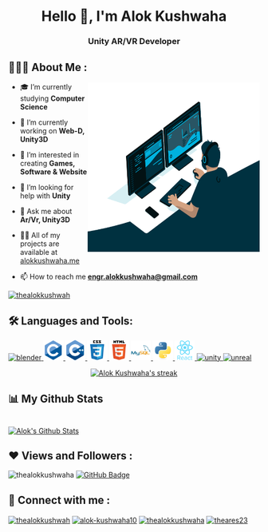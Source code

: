 
<h1 align="center">Hello 👋, I'm Alok Kushwaha</h1>
<h3 align="center">Unity AR/VR Developer</h3>

## 👨🏻‍💻 About Me :
<img align="right" alt="coding"  height="340" width="345" src="https://github.com/TheAlokkushwaha/TheAlokkushwaha/blob/main/coding.gif"> 

- 🎓 I’m currently studying **Computer Science**

- 🔭 I’m currently working on **Web-D, Unity3D**

- 👀 I’m interested in creating **Games, Software & Website**

- 🤝 I’m looking for help with **Unity**

- 💬 Ask me about **Ar/Vr, Unity3D**

- 👨‍💻 All of my projects are available at [alokkushwaha.me](alokkushwaha.me)

- 📫 How to reach me **engr.alokkushwaha@gmail.com**

<p align="left"> <a href="https://twitter.com/thealokkushwah" target="blank"><img src="https://img.shields.io/twitter/follow/thealokkushwah?logo=twitter&style=for-the-badge" alt="thealokkushwah" /></a> </p>

## 🛠 Languages and Tools:
<p align="left"> <a href="https://www.blender.org/" target="_blank" rel="noreferrer"> <img src="https://download.blender.org/branding/community/blender_community_badge_white.svg" alt="blender" width="40" height="40"/> </a> <a href="https://www.cprogramming.com/" target="_blank" rel="noreferrer"> <img src="https://raw.githubusercontent.com/devicons/devicon/master/icons/c/c-original.svg" alt="c" width="40" height="40"/> </a> <a href="https://www.w3schools.com/cpp/" target="_blank" rel="noreferrer"> <img src="https://raw.githubusercontent.com/devicons/devicon/master/icons/cplusplus/cplusplus-original.svg" alt="cplusplus" width="40" height="40"/> </a> <a href="https://www.w3schools.com/css/" target="_blank" rel="noreferrer"> <img src="https://raw.githubusercontent.com/devicons/devicon/master/icons/css3/css3-original-wordmark.svg" alt="css3" width="40" height="40"/> </a> <a href="https://www.w3.org/html/" target="_blank" rel="noreferrer"> <img src="https://raw.githubusercontent.com/devicons/devicon/master/icons/html5/html5-original-wordmark.svg" alt="html5" width="40" height="40"/> </a> <a href="https://www.mysql.com/" target="_blank" rel="noreferrer"> <img src="https://raw.githubusercontent.com/devicons/devicon/master/icons/mysql/mysql-original-wordmark.svg" alt="mysql" width="40" height="40"/> </a> <a href="https://www.python.org" target="_blank" rel="noreferrer"> <img src="https://raw.githubusercontent.com/devicons/devicon/master/icons/python/python-original.svg" alt="python" width="40" height="40"/> </a> <a href="https://reactjs.org/" target="_blank" rel="noreferrer"> <img src="https://raw.githubusercontent.com/devicons/devicon/master/icons/react/react-original-wordmark.svg" alt="react" width="40" height="40"/> </a> <a href="https://unity.com/" target="_blank" rel="noreferrer"> <img src="https://www.vectorlogo.zone/logos/unity3d/unity3d-icon.svg" alt="unity" width="40" height="40"/> </a> <a href="https://unrealengine.com/" target="_blank" rel="noreferrer"> <img src="https://raw.githubusercontent.com/kenangundogan/fontisto/036b7eca71aab1bef8e6a0518f7329f13ed62f6b/icons/svg/brand/unreal-engine.svg" alt="unreal" width="40" height="40"/> </a> </p>

<p align="center">
    <a href="https://github.com/thealokkushwaha/github-readme-streak-stats">
        <img title="🔥 Get streak stats for your profile at git.io/streak-stats" alt="Alok Kushwaha's streak" src="https://github-readme-streak-stats.herokuapp.com/?user=thealokkushwaha&theme=black-ice&hide_border=true&stroke=0000&background=060A0CD0"/>
    </a>
</p>

## 📊 My Github Stats

<br/>
<a href="https://github.com/thealokkushwaha/github-readme-stats"><img alt="Alok's Github Stats" src="https://github-readme-stats.vercel.app/api?username=thealokkushwaha&show_icons=true&count_private=true&theme=react&hide_border=true&bg_color=0D1117" /></a>
<br/>

## ❤ Views and Followers :
<a align="left"> <img src="https://komarev.com/ghpvc/?username=thealokkushwaha&label=Profile%20views&color=0e75b6&style=flat" alt="thealokkushwaha" /> </a>
<a href="https://github.com/thealokkushwaha?tab=followers"><img src="https://img.shields.io/github/followers/thealokkushwaha?label=Followers&style=social" alt="GitHub Badge"></a>

## 🤝 Connect with me :
<p align="left">
<a href="https://twitter.com/thealokkushwah" target="blank"><img align="center" src="https://raw.githubusercontent.com/rahuldkjain/github-profile-readme-generator/master/src/images/icons/Social/twitter.svg" alt="thealokkushwah" height="30" width="40" /></a>
<a href="https://linkedin.com/in/alok-kushwaha10" target="blank"><img align="center" src="https://raw.githubusercontent.com/rahuldkjain/github-profile-readme-generator/master/src/images/icons/Social/linked-in-alt.svg" alt="alok-kushwaha10" height="30" width="40" /></a>
<a href="https://instagram.com/thealokkushwaha" target="blank"><img align="center" src="https://raw.githubusercontent.com/rahuldkjain/github-profile-readme-generator/master/src/images/icons/Social/instagram.svg" alt="thealokkushwaha" height="30" width="40" /></a>
<a href="https://www.youtube.com/c/theares23" target="blank"><img align="center" src="https://raw.githubusercontent.com/rahuldkjain/github-profile-readme-generator/master/src/images/icons/Social/youtube.svg" alt="theares23" height="30" width="40" /></a>
</p>

